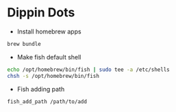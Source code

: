 # Dippin Dots

* Install homebrew apps
```bash
brew bundle
```

* Make fish default shell
```bash
echo /opt/homebrew/bin/fish | sudo tee -a /etc/shells
chsh -s /opt/homebrew/bin/fish
```

* Fish adding path
```bash
fish_add_path /path/to/add
```
